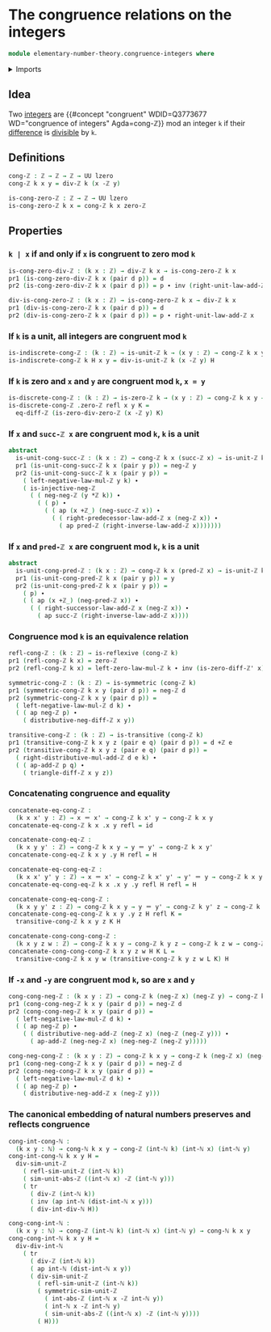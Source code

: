 # The congruence relations on the integers

```agda
module elementary-number-theory.congruence-integers where
```

<details><summary>Imports</summary>

```agda
open import elementary-number-theory.absolute-value-integers
open import elementary-number-theory.addition-integers
open import elementary-number-theory.congruence-natural-numbers
open import elementary-number-theory.difference-integers
open import elementary-number-theory.distance-integers
open import elementary-number-theory.divisibility-integers
open import elementary-number-theory.integers
open import elementary-number-theory.multiplication-integers
open import elementary-number-theory.natural-numbers

open import foundation.action-on-identifications-functions
open import foundation.binary-relations
open import foundation.dependent-pair-types
open import foundation.function-types
open import foundation.identity-types
open import foundation.transport-along-identifications
open import foundation.universe-levels
```

</details>

## Idea

Two [integers](elementary-number-theory.integers.md) are
{{#concept "congruent" WDID=Q3773677 WD="congruence of integers" Agda=cong-ℤ}}
mod an integer `k` if their
[difference](elementary-number-theory.difference-integers.md) is
[divisible](elementary-number-theory.divisibility-integers.md) by `k`.

## Definitions

```agda
cong-ℤ : ℤ → ℤ → ℤ → UU lzero
cong-ℤ k x y = div-ℤ k (x -ℤ y)

is-cong-zero-ℤ : ℤ → ℤ → UU lzero
is-cong-zero-ℤ k x = cong-ℤ k x zero-ℤ
```

## Properties

### `k | x` if and only if `x` is congruent to zero mod `k`

```agda
is-cong-zero-div-ℤ : (k x : ℤ) → div-ℤ k x → is-cong-zero-ℤ k x
pr1 (is-cong-zero-div-ℤ k x (pair d p)) = d
pr2 (is-cong-zero-div-ℤ k x (pair d p)) = p ∙ inv (right-unit-law-add-ℤ x)

div-is-cong-zero-ℤ : (k x : ℤ) → is-cong-zero-ℤ k x → div-ℤ k x
pr1 (div-is-cong-zero-ℤ k x (pair d p)) = d
pr2 (div-is-cong-zero-ℤ k x (pair d p)) = p ∙ right-unit-law-add-ℤ x
```

### If `k` is a unit, all integers are congruent mod `k`

```agda
is-indiscrete-cong-ℤ : (k : ℤ) → is-unit-ℤ k → (x y : ℤ) → cong-ℤ k x y
is-indiscrete-cong-ℤ k H x y = div-is-unit-ℤ k (x -ℤ y) H
```

### If `k` is zero and `x` and `y` are congruent mod `k`, `x = y`

```agda
is-discrete-cong-ℤ : (k : ℤ) → is-zero-ℤ k → (x y : ℤ) → cong-ℤ k x y → x ＝ y
is-discrete-cong-ℤ .zero-ℤ refl x y K =
  eq-diff-ℤ (is-zero-div-zero-ℤ (x -ℤ y) K)
```

### If `x` and `succ-ℤ x` are congruent mod `k`, `k` is a unit

```agda
abstract
  is-unit-cong-succ-ℤ : (k x : ℤ) → cong-ℤ k x (succ-ℤ x) → is-unit-ℤ k
  pr1 (is-unit-cong-succ-ℤ k x (pair y p)) = neg-ℤ y
  pr2 (is-unit-cong-succ-ℤ k x (pair y p)) =
    ( left-negative-law-mul-ℤ y k) ∙
    ( is-injective-neg-ℤ
      ( ( neg-neg-ℤ (y *ℤ k)) ∙
        ( ( p) ∙
          ( ( ap (x +ℤ_) (neg-succ-ℤ x)) ∙
            ( ( right-predecessor-law-add-ℤ x (neg-ℤ x)) ∙
              ( ap pred-ℤ (right-inverse-law-add-ℤ x)))))))
```

### If `x` and `pred-ℤ x` are congruent mod `k`, `k` is a unit

```agda
abstract
  is-unit-cong-pred-ℤ : (k x : ℤ) → cong-ℤ k x (pred-ℤ x) → is-unit-ℤ k
  pr1 (is-unit-cong-pred-ℤ k x (pair y p)) = y
  pr2 (is-unit-cong-pred-ℤ k x (pair y p)) =
    ( p) ∙
    ( ( ap (x +ℤ_) (neg-pred-ℤ x)) ∙
      ( ( right-successor-law-add-ℤ x (neg-ℤ x)) ∙
        ( ap succ-ℤ (right-inverse-law-add-ℤ x))))
```

### Congruence mod `k` is an equivalence relation

```agda
refl-cong-ℤ : (k : ℤ) → is-reflexive (cong-ℤ k)
pr1 (refl-cong-ℤ k x) = zero-ℤ
pr2 (refl-cong-ℤ k x) = left-zero-law-mul-ℤ k ∙ inv (is-zero-diff-ℤ' x)

symmetric-cong-ℤ : (k : ℤ) → is-symmetric (cong-ℤ k)
pr1 (symmetric-cong-ℤ k x y (pair d p)) = neg-ℤ d
pr2 (symmetric-cong-ℤ k x y (pair d p)) =
  ( left-negative-law-mul-ℤ d k) ∙
  ( ( ap neg-ℤ p) ∙
    ( distributive-neg-diff-ℤ x y))

transitive-cong-ℤ : (k : ℤ) → is-transitive (cong-ℤ k)
pr1 (transitive-cong-ℤ k x y z (pair e q) (pair d p)) = d +ℤ e
pr2 (transitive-cong-ℤ k x y z (pair e q) (pair d p)) =
  ( right-distributive-mul-add-ℤ d e k) ∙
  ( ( ap-add-ℤ p q) ∙
    ( triangle-diff-ℤ x y z))
```

### Concatenating congruence and equality

```agda
concatenate-eq-cong-ℤ :
  (k x x' y : ℤ) → x ＝ x' → cong-ℤ k x' y → cong-ℤ k x y
concatenate-eq-cong-ℤ k x .x y refl = id

concatenate-cong-eq-ℤ :
  (k x y y' : ℤ) → cong-ℤ k x y → y ＝ y' → cong-ℤ k x y'
concatenate-cong-eq-ℤ k x y .y H refl = H

concatenate-eq-cong-eq-ℤ :
  (k x x' y' y : ℤ) → x ＝ x' → cong-ℤ k x' y' → y' ＝ y → cong-ℤ k x y
concatenate-eq-cong-eq-ℤ k x .x y .y refl H refl = H

concatenate-cong-eq-cong-ℤ :
  (k x y y' z : ℤ) → cong-ℤ k x y → y ＝ y' → cong-ℤ k y' z → cong-ℤ k x z
concatenate-cong-eq-cong-ℤ k x y .y z H refl K =
  transitive-cong-ℤ k x y z K H

concatenate-cong-cong-cong-ℤ :
  (k x y z w : ℤ) → cong-ℤ k x y → cong-ℤ k y z → cong-ℤ k z w → cong-ℤ k x w
concatenate-cong-cong-cong-ℤ k x y z w H K L =
  transitive-cong-ℤ k x y w (transitive-cong-ℤ k y z w L K) H
```

### If `-x` and `-y` are congruent mod `k`, so are `x` and `y`

```agda
cong-cong-neg-ℤ : (k x y : ℤ) → cong-ℤ k (neg-ℤ x) (neg-ℤ y) → cong-ℤ k x y
pr1 (cong-cong-neg-ℤ k x y (pair d p)) = neg-ℤ d
pr2 (cong-cong-neg-ℤ k x y (pair d p)) =
  ( left-negative-law-mul-ℤ d k) ∙
  ( ( ap neg-ℤ p) ∙
    ( ( distributive-neg-add-ℤ (neg-ℤ x) (neg-ℤ (neg-ℤ y))) ∙
      ( ap-add-ℤ (neg-neg-ℤ x) (neg-neg-ℤ (neg-ℤ y)))))

cong-neg-cong-ℤ : (k x y : ℤ) → cong-ℤ k x y → cong-ℤ k (neg-ℤ x) (neg-ℤ y)
pr1 (cong-neg-cong-ℤ k x y (pair d p)) = neg-ℤ d
pr2 (cong-neg-cong-ℤ k x y (pair d p)) =
  ( left-negative-law-mul-ℤ d k) ∙
  ( ( ap neg-ℤ p) ∙
    ( distributive-neg-add-ℤ x (neg-ℤ y)))
```

### The canonical embedding of natural numbers preserves and reflects congruence

```agda
cong-int-cong-ℕ :
  (k x y : ℕ) → cong-ℕ k x y → cong-ℤ (int-ℕ k) (int-ℕ x) (int-ℕ y)
cong-int-cong-ℕ k x y H =
  div-sim-unit-ℤ
    ( refl-sim-unit-ℤ (int-ℕ k))
    ( sim-unit-abs-ℤ ((int-ℕ x) -ℤ (int-ℕ y)))
    ( tr
      ( div-ℤ (int-ℕ k))
      ( inv (ap int-ℕ (dist-int-ℕ x y)))
      ( div-int-div-ℕ H))

cong-cong-int-ℕ :
  (k x y : ℕ) → cong-ℤ (int-ℕ k) (int-ℕ x) (int-ℕ y) → cong-ℕ k x y
cong-cong-int-ℕ k x y H =
  div-div-int-ℕ
    ( tr
      ( div-ℤ (int-ℕ k))
      ( ap int-ℕ (dist-int-ℕ x y))
      ( div-sim-unit-ℤ
        ( refl-sim-unit-ℤ (int-ℕ k))
        ( symmetric-sim-unit-ℤ
          ( int-abs-ℤ (int-ℕ x -ℤ int-ℕ y))
          ( int-ℕ x -ℤ int-ℕ y)
          ( sim-unit-abs-ℤ ((int-ℕ x) -ℤ (int-ℕ y))))
        ( H)))
```
